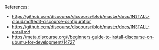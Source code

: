 

References:

- https://github.com/discourse/discourse/blob/master/docs/INSTALL-cloud.md#edit-discourse-configuration
- https://github.com/discourse/discourse/blob/master/docs/INSTALL-email.md
- https://meta.discourse.org/t/beginners-guide-to-install-discourse-on-ubuntu-for-development/14727

